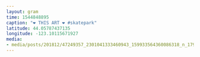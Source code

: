 ```yaml
---
layout: gram
time: 1544848895
caption: "❤️ THIS ART ❤️ #skatepark"
latitude: 44.05787437135
longitude: -123.10115671927
media:
- media/posts/201812/47249357_2301041333460943_159933564360086318_n_17979419467156893.jpg
---
```

